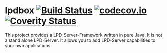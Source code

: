 # lpdbox [![Build Status](https://travis-ci.org/michaelknigge/lpdbox.svg?branch=master)](https://travis-ci.org/michaelknigge/lpdbox) [![codecov.io](https://codecov.io/github/michaelknigge/lpdbox/coverage.svg?branch=master)](https://codecov.io/github/michaelknigge/lpdbox?branch=master) [![Coverity Status](https://scan.coverity.com/projects/8130/badge.svg)](https://scan.coverity.com/projects/8130)

This project provides a LPD-Server-Framework written in pure Java. It is not a stand alone LPD-Server. It allows you to add LPD-Server capabilities to your own applications.

